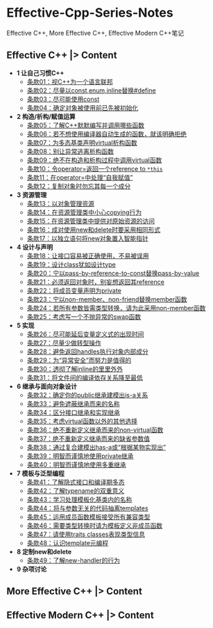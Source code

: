 # Effective-Cpp-Series-Notes
Effective C++, More Effective C++, Effective Modern C++笔记

## Effective C++ |> Content

- **1 让自己习惯C++**
  - [条款01：视C++为一个语言联邦](EffectiveCpp/Chapter1/01.md)
  - [条款02：尽量以const,enum,inline替换#define](EffectiveCpp/Chapter1/02.md)
  - [条款03：尽可能使用const](/EffectiveCpp/Chapter1/03.md)
  - [条款04：确定对象被使用前已先被初始化](/EffectiveCpp/Chapter1/04.md)
- **2 构造/析构/赋值运算**
  - [条款05：了解C++默默编写并调用哪些函数](/EffectiveCpp/Chapter2/05.md)
  - [条款06：若不想使用编译器自动生成的函数，就该明确拒绝](/EffectiveCpp/Chapter2/06.md)
  - [条款07：为多态基类声明virtual析构函数](/EffectiveCpp/Chapter2/07.md)
  - [条款08：别让异常逃离析构函数](/EffectiveCpp/Chapter2/08.md)
  - [条款09：绝不在构造和析构过程中调用virtual函数](/EffectiveCpp/Chapter2/09.md)
  - [条款10：令operator=返回一个reference to `*this`](/EffectiveCpp/Chapter2/10.md)
  - [条款11：在operator=中处理“自我赋值”](/EffectiveCpp/Chapter2/11.md)
  - [条款12：复制对象时勿忘其每一个成分](/EffectiveCpp/Chapter2/12.md)
- **3 资源管理**
  - [条款13：以对象管理资源](/EffectiveCpp/Chapter3/13.md)
  - [条款14：在资源管理类中小心copying行为](/EffectiveCpp/Chapter3/14.md)
  - [条款15：在资源管理类中提供对原始资源的访问](/EffectiveCpp/Chapter3/15.md)
  - [条款16：成对使用new和delete时要采用相同形式](/EffectiveCpp/Chapter3/16.md)
  - [条款17：以独立语句将new对象置入智能指针](/EffectiveCpp/Chapter3/17.md)
- **4 设计与声明**
  - [条款18：让接口容易被正确使用，不易被误用](/EffectiveCpp/Chapter4/18.md)
  - [条款19：设计class犹如设计type](/EffectiveCpp/Chapter4/19.md)
  - [条款20：宁以pass-by-reference-to-const替换pass-by-value](/EffectiveCpp/Chapter4/20.md)
  - [条款21：必须返回对象时，别妄想返回其reference](/EffectiveCpp/Chapter4/21.md) 
  - [条款22：将成员变量声明为private](/EffectiveCpp/Chapter4/22.md)
  - [条款23：宁以non-member、non-friend替换member函数](/EffectiveCpp/Chapter4/23.md)
  - [条款24：若所有参数皆需类型转换，请为此采用non-member函数](/EffectiveCpp/Chapter4/24.md)
  - [条款25：考虑写一个不抛异常的swap函数](/EffectiveCpp/Chapter4/25.md)
- **5 实现**
  - [条款26：尽可能延后变量定义式的出现时间](/EffectiveCpp/Chapter5/26.md)
  - [条款27：尽量少做转型操作](/EffectiveCpp/Chapter5/27.md)
  - [条款28：避免返回handles执行对象内部成分](/EffectiveCpp/Chapter5/28.md)
  - [条款29：为“异常安全”而努力是值得的](/EffectiveCpp/Chapter5/29.md)
  - [条款30：透彻了解inline的里里外外](/EffectiveCpp/Chapter5/30.md)
  - [条款31：将文件间的编译依存关系降至最低](/EffectiveCpp/Chapter5/31.md)
- **6 继承与面向对象设计**
  - [条款32：确定你的public继承建模出is-a关系](/EffectiveCpp/Chapter6/32.md)
  - [条款33：避免遮蔽继承而来的名称](/EffectiveCpp/Chapter6/33.md)
  - [条款34：区分接口继承和实现继承](/EffectiveCpp/Chapter6/34.md)
  - [条款35：考虑virtual函数以外的其他选择](/EffectiveCpp/Chapter6/35.md)
  - [条款36：绝不重新定义继承而来的non-virtual函数](/EffectiveCpp/Chapter6/36.md)
  - [条款37：绝不重新定义继承而来的缺省参数值](/EffectiveCpp/Chapter6/37.md)
  - [条款38：通过复合建模出has-a或“根据某物实现出”](/EffectiveCpp/Chapter6/38.md)
  - [条款39：明智而谨慎地使用private继承](/EffectiveCpp/Chapter6/39.md)
  - [条款40：明智而谨慎地使用多重继承](/EffectiveCpp/Chapter6/40.md)
- **7 模板与泛型编程**
  - [条款41：了解隐式接口和编译期多态](/EffectiveCpp/Chapter7/41.md)
  - [条款42：了解typename的双重意义](/EffectiveCpp/Chapter7/42.md)
  - [条款43：学习处理模板化基类内的名称](/EffectiveCpp/Chapter7/43.md)
  - [条款44：将与参数无关的代码抽离templates](/EffectiveCpp/Chapter7/44.md)
  - [条款45：运用成员函数模板接受所有兼容类型](/EffectiveCpp/Chapter7/45.md)
  - [条款46：需要类型转换时请为模板定义非成员函数](/EffectiveCpp/Chapter7/46.md)
  - [条款47：请使用traits classes表现类型信息](/EffectiveCpp/Chapter7/47.md)
  - [条款48：认识template元编程](/EffectiveCpp/Chapter7/48.md)
- **8 定制new和delete**
  - [条款49：了解new-handler的行为](/EffectiveCpp/Chapter8/49.md)
- **9 杂项讨论**
## More Effective C++ |> Content

## Effective Modern C++ |> Content